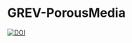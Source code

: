 # GREV-PorousMedia

[![DOI](https://zenodo.org/badge/DOI/10.5281/zenodo.3755511.svg)](https://doi.org/10.5281/zenodo.3755511)
